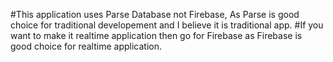 

#This application uses Parse Database not Firebase, As Parse is good choice for traditional developement and I believe it is traditional app.
#If you want to make it realtime application then go for Firebase as Firebase is good choice for realtime application.
